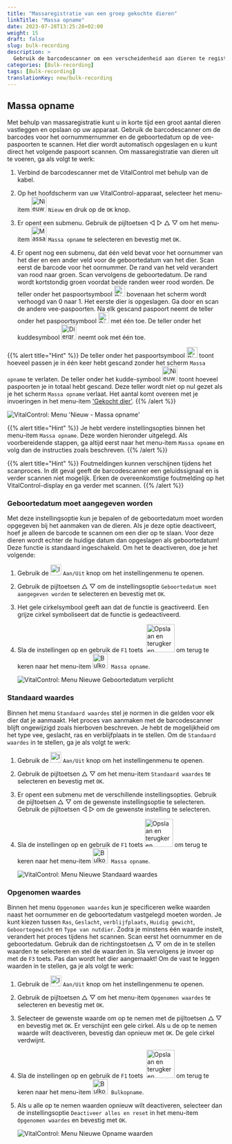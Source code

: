 ```yaml
---
title: "Massaregistratie van een groep gekochte dieren"
linkTitle: "Massa opname"
date: 2023-07-28T13:25:28+02:00
weight: 15
draft: false
slug: bulk-recording
description: >
  Gebruik de barcodescanner om een verscheidenheid aan dieren te registreren.
categories: [Bulk-recording]
tags: [Bulk-recording]
translationKey: new/bulk-recording
---
```

## Massa opname

Met behulp van massaregistratie kunt u in korte tijd een groot aantal dieren vastleggen en opslaan op uw apparaat. Gebruik de barcodescanner om de barcodes voor het oornummernummer en de geboortedatum op de vee-paspoorten te scannen. Het dier wordt automatisch opgeslagen en u kunt direct het volgende paspoort scannen. Om massaregistratie van dieren uit te voeren, ga als volgt te werk:

1. Verbind de barcodescanner met de VitalControl met behulp van de kabel.

2. Op het hoofdscherm van uw VitalControl-apparaat, selecteer het menu-item <img src="/icons/main/new-animal.svg" width="35" align="bottom" alt="Nieuw dier" /> `Nieuw` en druk op de `OK` knop.

3. Er opent een submenu. Gebruik de pijltoetsen ◁ ▷ △ ▽ om het menu-item <img src="/icons/main/barcode-scan.svg" width="35" align="bottom" alt="Massa opname" /> `Massa opname` te selecteren en bevestig met `OK`.

4. Er opent nog een submenu, dat één veld bevat voor het oornummer van het dier en een ander veld voor de geboortedatum van het dier. Scan eerst de barcode voor het oornummer. De rand van het veld verandert van rood naar groen. Scan vervolgens de geboortedatum. De rand wordt kortstondig groen voordat beide randen weer rood worden. De teller onder het paspoortsymbool <img src="/icons/header/animal-passports.svg" width="25" align="bottom" alt="Dierenpaspoorten" title="Dierenpaspoorten" /> bovenaan het scherm wordt verhoogd van 0 naar 1. Het eerste dier is opgeslagen. Ga door en scan de andere vee-paspoorten. Na elk gescand paspoort neemt de teller onder het paspoortsymbool <img src="/icons/header/animal-passports.svg" width="25" align="bottom" alt="Dierenpaspoorten" title="Dierenpaspoorten" /> met één toe. De teller onder het kuddesymbool <img src="/icons/header/group.svg" width="35" align="bottom" alt="Diergroep"  title="Diergroep" /> neemt ook met één toe.

{{% alert title="Hint" %}}
De teller onder het paspoortsymbool <img src="/icons/header/animal-passports.svg" width="25" align="bottom" alt="Dierenpaspoorten" title="Dierenpaspoorten" /> toont hoeveel passen je in één keer hebt gescand zonder het scherm `Massa opname` te verlaten. De teller onder het kudde-symbool <img src="/icons/header/group.svg" width="35" align="bottom" alt="Nieuw dier" /> toont hoeveel paspoorten je in totaal hebt gescand. Deze teller wordt niet op nul gezet als je het scherm `Massa opname` verlaat. Het aantal komt overeen met je invoeringen in het menu-item ['Gekocht dier'](../new-on-farm/purchased-animals/).
{{% /alert %}}

   ![VitalControl: Menu 'Nieuw - Massa opname'](../images/bulk-recording.png "Massa opname")

{{% alert title="Hint" %}}
Je hebt verdere instellingsopties binnen het menu-item `Massa opname`. Deze worden hieronder uitgelegd. Als voorbereidende stappen, ga altijd eerst naar het menu-item `Massa opname` en volg dan de instructies zoals beschreven.
{{% /alert %}}

{{% alert title="Hint" %}}
Foutmeldingen kunnen verschijnen tijdens het scanproces. In dit geval geeft de barcodescanner een geluidssignaal en is verder scannen niet mogelijk. Erken de overeenkomstige foutmelding op het VitalControl-display en ga verder met scannen.
{{% /alert %}}

### Geboortedatum moet aangegeven worden

Met deze instellingsoptie kun je bepalen of de geboortedatum moet worden opgegeven bij het aanmaken van de dieren. Als je deze optie deactiveert, hoef je alleen de barcode te scannen om een dier op te slaan. Voor deze dieren wordt echter de huidige datum dan opgeslagen als geboortedatum! Deze functie is standaard ingeschakeld. Om het te deactiveren, doe je het volgende:

1. Gebruik de <img src="/icons/gear.svg" width="25" align="bottom" alt="Instellingenmenu" /> `Aan/Uit` knop om het instellingenmenu te openen.

2. Gebruik de pijltoetsen △ ▽ om de instellingsoptie `Geboortedatum moet aangegeven worden` te selecteren en bevestig met `OK`.

3. Het gele cirkelsymbool geeft aan dat de functie is geactiveerd. Een grijze cirkel symboliseert dat de functie is gedeactiveerd.

4. Sla de instellingen op en gebruik de `F1` toets &nbsp;<img src="/icons/footer/save_exit.svg" width="65" align="bottom" alt="Opslaan en terugkeren" /> om terug te keren naar het menu-item <img src="/icons/main/barcode-scan.svg" width="35" align="bottom" alt="Bulkopname" />&nbsp; `Massa opname`.

   ![VitalControl: Menu Nieuwe Geboortedatum verplicht](../images/birthdate.png "Geboortedatum moet aangegeven worden")

### Standaard waardes

Binnen het menu `Standaard waardes` stel je normen in die gelden voor elk dier dat je aanmaakt. Het proces van aanmaken met de barcodescanner blijft ongewijzigd zoals hierboven beschreven. Je hebt de mogelijkheid om het type vee, geslacht, ras en verblijfplaats in te stellen. Om de `Standaard waardes` in te stellen, ga je als volgt te werk:

1. Gebruik de <img src="/icons/gear.svg" width="25" align="bottom" alt="Instellingenmenu" /> `Aan/Uit` knop om het instellingenmenu te openen.

2. Gebruik de pijltoetsen △ ▽ om het menu-item `Standaard waardes` te selecteren en bevestig met `OK`.

3. Er opent een submenu met de verschillende instellingsopties. Gebruik de pijltoetsen △ ▽ om de gewenste instellingsoptie te selecteren. Gebruik de pijltoetsen ◁ ▷ om de gewenste instelling te selecteren.

4. Sla de instellingen op en gebruik de `F1` toets&nbsp;<img src="/icons/footer/save_exit.svg" width="65" align="bottom" alt="Opslaan en terugkeren" /> om terug te keren naar het menu-item <img src="/icons/main/barcode-scan.svg" width="35" align="bottom" alt="Bulkopname" />&nbsp; `Massa opname`.

   ![VitalControl: Menu Nieuwe Standaard waardes](../images/defaultvalues.png "Standaard waardes")

### Opgenomen waardes

Binnen het menu `Opgenomen waardes` kun je specificeren welke waarden naast het oornummer en de geboortedatum vastgelegd moeten worden. Je kunt kiezen tussen `Ras`, `Geslacht`, `verblijfplaats`, `Huidig gewicht`, `Geboortegewicht` en `Type van nutdier`. Zodra je minstens één waarde instelt, verandert het proces tijdens het scannen. Scan eerst het oornummer en de geboortedatum. Gebruik dan de richtingstoetsen △ ▽ om de in te stellen waarden te selecteren en stel de waarden in. Sla vervolgens je invoer op met de `F3` toets. Pas dan wordt het dier aangemaakt! Om de vast te leggen waarden in te stellen, ga je als volgt te werk:

1. Gebruik de <img src="/icons/gear.svg" width="25" align="bottom" alt="Instellingenmenu" /> `Aan/Uit` knop om het instellingenmenu te openen.

2. Gebruik de pijltoetsen △ ▽ om het menu-item `Opgenomen waardes` te selecteren en bevestig met `OK`.

3. Selecteer de gewenste waarde om op te nemen met de pijltoetsen △ ▽ en bevestig met `OK`. Er verschijnt een gele cirkel. Als u de op te nemen waarde wilt deactiveren, bevestig dan opnieuw met `OK`. De gele cirkel verdwijnt.

4. Sla de instellingen op en gebruik de `F1` toets &nbsp;<img src="/icons/footer/save_exit.svg" width="65" align="bottom" alt="Opslaan en terugkeren" /> om terug te keren naar het menu-item <img src="/icons/main/barcode-scan.svg" width="35" align="bottom" alt="Bulkopname" />&nbsp; `Bulkopname`.

5. Als u alle op te nemen waarden opnieuw wilt deactiveren, selecteer dan de instellingsoptie `Deactiveer alles en reset` in het menu-item `Opgenomen waardes` en bevestig met `OK`.

   ![VitalControl: Menu Nieuwe Opname waarden](../images/recordvalues.png "Opgenomen waardes")
